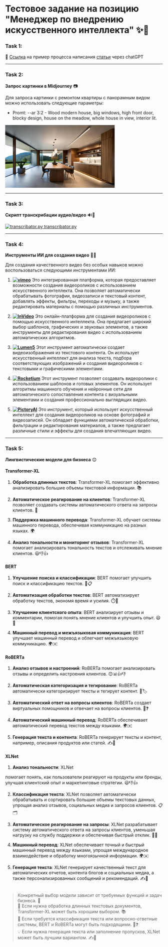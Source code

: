 # Тестовое задание на позицию "Менеджер по внедрению искусственного интеллекта" ✨🧠

### Task 1:
📝 [Ссылка](https://chat.openai.com/share/5a64e442-277d-4c7e-97be-8127b9aef578) на пример процесса написания [статьи](gpt_article.md) через chatGPT

---

### Task 2: 
<strong>Запрос картинки в Midjourney</strong> 📷

Для запроса картинки с ремонтом квартиры с панорамным видом можно использовать следующие параметры:

- Promt:
--ar 3:2 -
Wood modern house, big windows, high front door, blocky design, house on the meadow, whole house in view, interior lit.
<img src="task_2.jpg" alt="Ремонт квартиры с панорманым видом" height="200">

---

### Task 3:
<strong>Скрипт транскрибации аудио/видео</strong> 🔊🎥

[<img src="https://upload.wikimedia.org/wikipedia/commons/thumb/8/82/Text-x-python.svg/1024px-Text-x-python.svg.png" alt="transcribator.py" height="20"> transcribator.py](speech-to-text/transcriber.py)

---

### Task 4:
**Инструменты ИИ для создания видео** 🎥🤖

Для создания качественного видео без особых навыков можно воспользоваться следующими инструментами ИИ:

1. **[<img src="https://upload.wikimedia.org/wikipedia/commons/9/9c/Vimeo_Logo.svg" alt="vimeo" height="30">](https://vimeo.com/)** Это интегрированная платформа, которая предоставляет возможности создания видеороликов с использованием искусственного интеллекта. Она позволяет автоматически обрабатывать фотографии, видеозаписи и текстовый контент, добавлять эффекты, фильтры, переходы и музыку, а также редактировать материалы с помощью различных инструментов.

2. **[<img src="https://web-assets.invideo.io/common/prod/logos/purple_logo_with_text.svg" alt="InVideo" height="40">](https://invideo.io/)** Это онлайн-платформа для создания видеороликов с помощью искусственного интеллекта. Она предлагает широкий выбор шаблонов, графических и звуковых элементов, а также инструменты для редактирования видео с использованием автоматических алгоритмов.

3. **[<img src="https://storage.googleapis.com/lumen5-site-images/L5-logo/L5-logo-header.png" alt="Lumen5" height="70">](https://lumen5.com/)** Этот инструмент автоматически создает видеоизображения из текстового контента. Он использует искусственный интеллект для анализа текста, подбора соответствующих изображений и создания видеороликов с текстовыми и графическими элементами.

4. **[<img src="https://rocketium.com/img/rocketium-2023-logo.png" alt="Rocketium" height="20">](https://rocketium.com/)** Этот инструмент позволяет создавать видеоролики с использованием шаблонов и готовых элементов. Он использует алгоритмы машинного обучения и нейронные сети для автоматического сопоставления контента с визуальными элементами и создания профессионально выглядящих видео.


5. **[<img src="https://mlrdjua3hhlu.i.optimole.com/cb:gO3x.62b97/w:860/h:214/q:mauto/f:avif/https://pictory.ai/wp-content/uploads/2022/08/logo-new-font-TM.png" alt="PictoryAI" height="40">](https://pictory.ai/)** Это инструмент, который использует искусственный интеллект для создания видеороликов на основе фотографий и видеозаписей. Он обладает функциями автоматической обработки, фильтрации и редактирования материалов, а также предлагает различные стили и эффекты для создания впечатляющих видео.

---

### Task 5:
**Лингвистические модели для бизнеса** 😊

#### Transformer-XL
1. **Обработка длинных текстов**: Transformer-XL помогает эффективно анализировать большие объемы текстовой информации. 📚

2. **Автоматическое реагирование на клиентов**: Transformer-XL позволяет создавать системы автоматического ответа на запросы клиентов. 🤖

3. **Поддержка машинного перевода**: Transformer-XL обучает системы машинного перевода, обеспечивая коммуникацию на разных языках. 🌍

4. **Анализ тональности и мониторинг отзывов**: Transformer-XL помогает анализировать тональность текстов и отслеживать мнение клиентов. 😃👎👍

#### BERT
1. **Улучшение поиска и классификации**: BERT помогает улучшить поиск и классификацию текстов. 🔎📋

2. **Автоматизация обработки текстов**: BERT автоматизирует обработку текстов, экономя время и усилия. ⏱️💼

3. **Улучшение клиентского опыта**: BERT анализирует отзывы и комментарии, помогая понять мнение клиентов и улучшить опыт. 😃📝

4. **Машинный перевод и межъязыковая коммуникация**: BERT улучшает машинный перевод и облегчает межъязыковую коммуникацию. 🌍✉️

#### RoBERTa
1. **Анализ отзывов и настроений**: RoBERTa помогает анализировать отзывы и определить настроения клиентов. 😊📊👍👎

2. **Автоматическая категоризация и тегирование**: RoBERTa автоматически категоризирует тексты и тегирует контент. 📑🏷️

3. **Автоматический ответ на вопросы клиентов**: RoBERTa создает виртуальных помощников и отвечает на вопросы клиентов. 🤖❓

4. **Автоматический машинный перевод**: RoBERTa обеспечивает автоматический перевод текстов между языками. 🌍✉️

5. **Генерация текста и контента**: RoBERTa генерирует тексты и контент, например, описания продуктов или статей. ✍️📄

#### XLNet 
1. **Анализ тональности**: XLNet

 помогает понять, как пользователи реагируют на продукты или бренды, улучшая клиентский опыт и маркетинговые стратегии. 😃👎👍

2. **Классификация текста**: XLNet позволяет автоматически обрабатывать и сортировать большие объемы текстовых данных, упрощая анализ отзывов, социальных медиа и запросов клиентов. 📋🗂️

3. **Автоматическое реагирование на запросы**: XLNet разрабатывает систему автоматического ответа на запросы клиентов, уменьшая нагрузку на службу поддержки и обеспечивая быстрый отклик. 🤖📞

4. **Машинный перевод**: XLNet обеспечивает точный и быстрый машинный перевод между языками, упрощая международное взаимодействие и обработку многоязычной информации. 🌍✉️

5. **Генерация текста**: XLNet генерирует качественный текст для автоматических отчетов, контента блогов и социальных медиа, а также персонализированных сообщений и рекомендаций. ✍️📄
<br><br>
               

> Конкретный выбор модели зависит от требуемых функций и задач бизнеса. 🧩<br>
> 🤖 Если нужна обработка длинных текстовых документов, Transformer-XL может быть хорошим выбором. 📚<br>
> 🔎 Если требуется классификация текста или вопросно-ответные системы, BERT и RoBERTa могут быть подходящими. 📝❓<br>
> 💡 Если нужна генерация текста или заполнение пропусков, XLNet может быть лучшим вариантом. ✍️📝<br>
